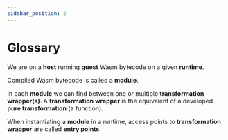 ```yaml
---
sidebar_position: 2
---
```


# Glossary

We are on a **host** running **guest** Wasm bytecode on a given **runtime**.

Compiled Wasm bytecode is called a **module**.

In each **module** we can find between one or multiple **transformation wrapper(s)**. A **transformation wrapper**
is the equivalent of a developed **pure transformation** (a function).

When instantiating a **module** in a runtime, access points to **transformation wrapper**
are called **entry points**.
